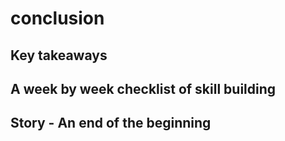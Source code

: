 # conclusion

## Key takeaways

## A week by week checklist of skill building

## Story - An end of the beginning
